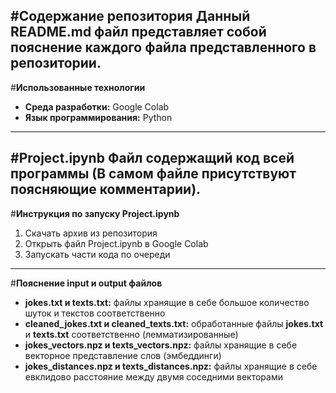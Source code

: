 #**Содержание репозитория**
Данный README.md файл представляет собой пояснение каждого файла представленного в репозитории.
---
#**Использованные технологии**
- **Среда разработки:** Google Colab
- **Язык программирования:** Python
---
#**Project.ipynb**
Файл содержащий код всей программы (В самом файле присутствуют поясняющие комментарии).
---
#**Инструкция по запуску Project.ipynb**
1. Скачать архив из репозитория
2. Открыть файл Project.ipynb в Google Colab
3. Запускать части кода по очереди
---
#**Пояснение input и output файлов**
- **jokes.txt и texts.txt:** файлы хранящие в себе большое количество шуток и текстов соответственно
- **cleaned_jokes.txt и cleaned_texts.txt:** обработанные файлы **jokes.txt** и **texts.txt** соответственно (лемматизированные)
- **jokes_vectors.npz и texts_vectors.npz:** файлы хранящие в себе векторное представление слов (эмбеддинги)
- **jokes_distances.npz и texts_distances.npz:** файлы хранящие в себе евклидово расстояние между двумя соседними векторами

